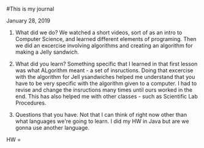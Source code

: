 #This is my journal

January 28, 2019

1. What did we do?
We watched a short videos, sort of as an intro to Computer Science, and learned different elements of programing. Then we did an excercise involving algorithms and creating an algorithm for making a Jelly sandwich. 

2. What did you learn?
Something specific that I learned in that first lesson was what ALgorithm meant - a set of insructions. Doing that excercise with the algorithm for Jell ysandwiches helped me understand that you have to be very specific with the algorithm given to a computer. I had to revise and change the insructions many times until ours worked in the end. This has also helped me with other classes - such as Scientific Lab Procedures. 

3. Questions that you have.
Not that I can think of right now other than what languages we're going to learn. I did my HW in Java but are we gonna use another language. 

HW = 
